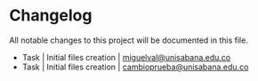 # Changelog ##
All notable changes to this project will be documented in this file.

* Task | Initial files creation | miguelval@unisabana.edu.co
* Task | Initial files creation | cambioprueba@unisabana.edu.co